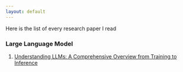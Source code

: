 ```yaml
---
layout: default
---
```


Here is the list of every research paper I read

### Large Language Model

1. [Understanding LLMs: A Comprehensive Overview from Training to Inference](https://m3verma.github.io/Research_Papers/LLM/Understanding_LLM)
